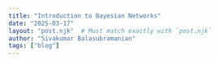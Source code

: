 ```yaml
---
title: "Introduction to Bayesian Networks"
date: "2025-03-17"
layout: "post.njk"  # Must match exactly with `post.njk`
author: "Sivakumar Balasubramanian"
tags: ["blog"]
---
```

<style>
  svg {
    display: block;
    margin: auto;
  }

  .button-container {
    display: flex;           /* Use flexbox for layout */
    justify-content: center; /* Center-align buttons horizontally */
    align-items: center;     /* Center-align buttons vertically (if needed) */
    margin-top: 20px;        /* Add some space above the buttons */
}
</style>

<script src="https://cdnjs.cloudflare.com/ajax/libs/mathjs/11.11.1/math.min.js"></script>

<script>
    // // Some utility functions
    // function mapPositionsToCoordinates(positions, origin) {
    //     return positions.map(pos => [origin.x + pos[0],
    //                                  origin.y - pos[1]]);
    // }

    // function degreesToRadians(degreesArray) {
    //     return degreesArray.map(deg => deg * Math.PI / 180);
    // }
    
    // function radiansToDegrees(radiansArray) {
    //     return radiansArray.map(rad => rad * 180 / Math.PI);
    // }

    // function cummulativeSum(array) {
    //     return array.reduce((acc, curr) => {
    //         acc.push(acc[acc.length - 1] + curr);
    //         return acc;
    //     }, [0]).slice(1);
    // }

    // function polarToCartesian(centerX, centerY, radius, angleInDegrees) {
    //     const angleInRadians = angleInDegrees;
    //     return {
    //         x: centerX + (radius * Math.cos(angleInRadians)),
    //         y: centerY - (radius * Math.sin(angleInRadians))
    //     };
    // }

    // function describeArc(x, y, radius, startAngle, endAngle) {
    //     const start = polarToCartesian(x, y, radius, startAngle);
    //     const end = polarToCartesian(x, y, radius, endAngle);
    //     const largeArcFlag = endAngle - startAngle <= 180 ? "0" : "1";
    //     const sweetDir = endAngle - startAngle >= 0 ? "0" : "1";
    //     return `
    //         M ${start.x} ${start.y}
    //         A ${radius} ${radius} 0 ${largeArcFlag} ${sweetDir} ${end.x} ${end.y}
    //     `;
    // }

    // function polToCart(r, theta) {
    //     return { x: r * Math.cos(theta), y: r * Math.sin(theta) };
    // }

    // function cartToPol(x, y) {
    //     return { r: Math.hypot(x, y), theta: Math.atan2(y, x) };
    // }

    // // Two link arm class.
    // class TwoLinkArm {
    //     #jacobian = math.zeros(2, 2);

    //     constructor(lengths, angles) {
    //         this.lengths = lengths;
    //         this.angles = angles;
    //         this.#updateJacobian();
    //     }
    
    //     setAngles(newAngles) {
    //         this.angles = newAngles;
    //         this.#updateJacobian();
    //     }

    //     setLengths(newLengths) {
    //         this.lengths = newLengths;
    //         this.#updateJacobian();
    //     }
    
    //     #updateJacobian() {
    //         const _sterms = cummulativeSum(this.angles).map(angle => Math.sin(angle));
    //         const _cterms = cummulativeSum(this.angles).map(angle => Math.cos(angle));
    //         this.#jacobian.set([0, 0], -this.lengths[0] * _sterms[0] - this.lengths[1] * _sterms[1]);
    //         this.#jacobian.set([0, 1], -this.lengths[1] * _sterms[1]);
    //         this.#jacobian.set([1, 0], this.lengths[0] * _cterms[0] + this.lengths[1] * _cterms[1]);
    //         this.#jacobian.set([1, 1], this.lengths[1] * _cterms[1]);
    //     }

    //     getJacobian() {
    //         return this.#jacobian;
    //     }

    //     getEndPointVelocity(angVel) {
    //         return math.multiply(this.#jacobian, math.reshape(angVel, [-1, 1])).toArray().flat();
    //     }

    //     getArmPositions() {
    //         const cusumtheta = cummulativeSum(this.angles);
    //         const x1 = 0, y1 = 0;
    //         const x2 = this.lengths[0] * Math.cos(cusumtheta[0]);
    //         const y2 = this.lengths[0] * Math.sin(cusumtheta[0]);
    //         const x3 = x2 + this.lengths[1] * Math.cos(cusumtheta[1]);
    //         const y3 = y2 + this.lengths[1] * Math.sin(cusumtheta[1]);
    //         return [[x1, y1], [x2, y2], [x3, y3]];
    //     }

    //     forwardStatics(torque) {
    //         try {
    //             const pinvJ = math.pinv(math.transpose(this.getJacobian()));
    //             return math.multiply(pinvJ, math.reshape(torque, [-1, 1])).toArray().flat();
    //         } catch (error) {
    //             return null;
    //         }
    //     }
    // }

    // // Three link arm class.
    // class ThreeLinkArm {
    //     #jacobian = math.zeros(3, 3);

    //     constructor(lengths, angles) {
    //         this.lengths = lengths;
    //         this.angles = angles;
    //         this.#updateJacobian();
    //     }
    
    //     setAngles(newAngles) {
    //         this.angles = newAngles;
    //         this.#updateJacobian();
    //     }

    //     setLengths(newLengths) {
    //         this.lengths = newLengths;
    //         this.#updateJacobian();
    //     }
    
    //     #updateJacobian() {
    //         const _sterms = cummulativeSum(this.angles).map(angle => Math.sin(angle));
    //         const _cterms = cummulativeSum(this.angles).map(angle => Math.cos(angle));
    //         this.#jacobian.set([0, 0], -this.lengths[0] * _sterms[0] - this.lengths[1] * _sterms[1] - this.lengths[2] * _sterms[2]);
    //         this.#jacobian.set([0, 1], -this.lengths[1] * _sterms[1] - this.lengths[2] * _sterms[2]);
    //         this.#jacobian.set([0, 2], -this.lengths[2] * _sterms[2]);
    //         this.#jacobian.set([1, 0], this.lengths[0] * _cterms[0] + this.lengths[1] * _cterms[1] + this.lengths[2] * _cterms[2]);
    //         this.#jacobian.set([1, 1], this.lengths[1] * _cterms[1] + this.lengths[2] * _cterms[2]);
    //         this.#jacobian.set([1, 2], this.lengths[2] * _cterms[2]);
    //         this.#jacobian.set([2, 0], 1);
    //         this.#jacobian.set([2, 1], 1);
    //         this.#jacobian.set([2, 2], 1);
    //     }

    //     getJacobian() {
    //         return this.#jacobian;
    //     }

    //     getEndPointVelocity(angVel) {
    //         console.log("Ang Vel: ", angVel);
    //         console.log(math.multiply(this.#jacobian, math.reshape(angVel, [-1, 1])).toArray().flat());
    //         return math.multiply(this.#jacobian, math.reshape(angVel, [-1, 1])).toArray().flat();
    //     }

    //     getArmPositions() {
    //         const cusumtheta = cummulativeSum(this.angles);
    //         const x1 = 0, y1 = 0;
    //         const x2 = this.lengths[0] * Math.cos(cusumtheta[0]);
    //         const y2 = this.lengths[0] * Math.sin(cusumtheta[0]);
    //         const x3 = x2 + this.lengths[1] * Math.cos(cusumtheta[1]);
    //         const y3 = y2 + this.lengths[1] * Math.sin(cusumtheta[1]);
    //         const x4 = x3 + this.lengths[2] * Math.cos(cusumtheta[2]);
    //         const y4 = y3 + this.lengths[2] * Math.sin(cusumtheta[2]);
    //         return [[x1, y1], [x2, y2], [x3, y3], [x4, y4]];
    //     }

    //     forwardStatics(torque) {
    //         try {
    //             const pinvJ = math.pinv(math.transpose(this.getJacobian()));
    //             return math.multiply(pinvJ, math.reshape(torque, [-1, 1])).toArray().flat();
    //         } catch (error) {
    //             return null;
    //         }
    //     }
    // }

    // // Four link arm class
    // class FourLinkArm {
    //     #jacobian = math.zeros(4, 4);

    //     constructor(lengths, angles) {
    //         this.lengths = lengths;
    //         this.angles = angles;
    //         // this.angles = [0.88, 0.32, 2.05, 1.25];
    //         this.#updateJacobian();
    //     }

    //     setAngles(newAngles) {
    //         this.angles = newAngles;
    //         this.#updateJacobian();
    //     }

    //     setLengths(newLengths) {
    //         this.lengths = newLengths;
    //         this.#updateJacobian();
    //     }

    //     #updateJacobian() {
    //         const _sterms = cummulativeSum(this.angles).map(angle => Math.sin(angle));
    //         const _cterms = cummulativeSum(this.angles).map(angle => Math.cos(angle));
    //         this.#jacobian.set([0, 0], -this.lengths[0] * _sterms[0] - this.lengths[1] * _sterms[1] - this.lengths[2] * _sterms[2] - this.lengths[3] * _sterms[3]);
    //         this.#jacobian.set([0, 1], -this.lengths[1] * _sterms[1] - this.lengths[2] * _sterms[2] - this.lengths[3] * _sterms[3]);
    //         this.#jacobian.set([0, 2], -this.lengths[2] * _sterms[2] - this.lengths[3] * _sterms[3]);
    //         this.#jacobian.set([0, 3], -this.lengths[3] * _sterms[3]);
    //         this.#jacobian.set([1, 0], this.lengths[0] * _cterms[0] + this.lengths[1] * _cterms[1] + this.lengths[2] * _cterms[2] + this.lengths[3] * _cterms[3]);
    //         this.#jacobian.set([1, 1], this.lengths[1] * _cterms[1] + this.lengths[2] * _cterms[2] + this.lengths[3] * _cterms[3]);
    //         this.#jacobian.set([1, 2], this.lengths[2] * _cterms[2] + this.lengths[3] * _cterms[3]);
    //         this.#jacobian.set([1, 3], this.lengths[3] * _cterms[3]);
    //         this.#jacobian.set([2, 0], 1);
    //         this.#jacobian.set([2, 1], 1);
    //         this.#jacobian.set([2, 2], 1);
    //         this.#jacobian.set([2, 3], 1);
    //     }

    //     getJacobian() {
    //         return this.#jacobian;
    //     }

    //     getArmPositions() {
    //         const cusumtheta = cummulativeSum(this.angles);
    //         const x1 = 0, y1 = 0;
    //         const x2 = this.lengths[0] * Math.cos(cusumtheta[0]);
    //         const y2 = this.lengths[0] * Math.sin(cusumtheta[0]);
    //         const x3 = x2 + this.lengths[1] * Math.cos(cusumtheta[1]);
    //         const y3 = y2 + this.lengths[1] * Math.sin(cusumtheta[1]);
    //         const x4 = x3 + this.lengths[2] * Math.cos(cusumtheta[2]);
    //         const y4 = y3 + this.lengths[2] * Math.sin(cusumtheta[2]);
    //         const x5 = x4 + this.lengths[3] * Math.cos(cusumtheta[3]);
    //         const y5 = y4 + this.lengths[3] * Math.sin(cusumtheta[3]);
    //         return [[x1, y1], [x2, y2], [x3, y3], [x4, y4], [x5, y5]];
    //     }

    //     getEndpointAngle() {
    //         return math.sum(this.angles);
    //     }

    //     forwardStatics(torque) {
    //         try {
    //             const pinvJ = math.pinv(math.transpose(this.getJacobian()));
    //             return math.multiply(pinvJ, math.reshape(torque, [-1, 1])).toArray().flat();
    //         } catch (error) {
    //             return null;
    //         }
    //     }
    // }

    // // Button callbacks.
    // // Generate a random pose
    // function generateRandomPose() {
    //     const randomAngles = [
    //         Math.random() * Math.PI,
    //         Math.random() * Math.PI * 0.75,
    //         Math.random() * Math.PI * 0.75,
    //         Math.random() * Math.PI * 0.5,
    //     ];
    //     arm4Link.setAngles(randomAngles);
    //     draw4LinkArm(arm4Link, arm4LinkParams);
    // }

    // // Find other solutions (inverse kinematics)
    // function findOtherIKSolutions() {
    //     function getArcAngles(interAngles, jPos, l) {
    //         // Get an angle from the minor and major arc.
    //         let minAngle, majAngle;
    //         if (interAngles[1] - interAngles[0] > Math.PI) {
    //             majAngle = (interAngles[1] + interAngles[0]) / 2;
    //             minAngle = majAngle + Math.PI;
    //         } else {
    //             minAngle = (interAngles[1] + interAngles[0]) / 2;
    //             majAngle = minAngle + Math.PI;
    //         }
    //         // Find positions of the points corresponding to these angles.
    //         const minPos = [jPos[0] + l * Math.cos(minAngle),
    //                         jPos[1] + l * Math.sin(minAngle)];
    //         const majPos = [jPos[0] + l * Math.cos(majAngle),
    //                         jPos[1] + l * Math.sin(majAngle)];
    //         // Check which one is closer to the origin.
    //         if (Math.hypot(minPos[0], minPos[1]) > Math.hypot(majPos[0], majPos[1])) {
    //             // Choose the major arc.
    //             if (Math.abs(interAngles[1] - interAngles[0]) < Math.PI) {
    //                 interAngles[0] = 2 * Math.PI + interAngles[0];
    //             }
    //         } else {
    //             // Choose the minor arc.
    //             if (Math.abs(interAngles[1] - interAngles[0]) > Math.PI) {
    //                 interAngles[0] = 2 * Math.PI + interAngles[0];
    //             }
    //         }
    //         return interAngles;
    //     }

    //     // Function to compute joint 3 position when joint 4 is not fully within
    //     // the workspace of the first two links.
    //     function getJoint3Position1(arm, j4pos) {
    //         // Find the intersection of the circle centered at j4Pos with radius l3 
    //         // and the circle centered at j1 with radius l1 + l2.
    //         const intersections = findCircleIntersections(0, 0, arm.lengths[0] + arm.lengths[1], j4Pos[0], j4Pos[1], arm.lengths[2]);
    //         // Find the angles corresponding to the intersection points.
    //         let interAngles = intersections.map(intpos => Math.atan2(intpos[1] - j4Pos[1], intpos[0] - j4Pos[0]));
    //         // Sort the interAngles
    //         interAngles.sort((a, b) => a - b);
    //         // Get the corrected arc angles.
    //         interAngles = getArcAngles(interAngles, j4Pos, arm4Link.lengths[2]);
    //         // Choose the angle of the third joint to be a number between the intersection angles.
    //         let j3Angle = interAngles.length > 1 ? interAngles[0] + Math.random() * (interAngles[1] - interAngles[0]) : interAngles[0];
    //         // Find the position on the arc.
    //         return {
    //             pos:[j4Pos[0] + arm.lengths[2] * Math.cos(j3Angle),
    //                  j4Pos[1] + arm.lengths[2] * Math.sin(j3Angle)],
    //             angle: j3Angle
    //         };
    //     }

    //     // Function to compute joint 3 position when joint 4 is fully within
    //     // the workspace of the first two links.
    //     function getJoint3Position2(arm, j4pos) {
    //         // Choose the angle of the third joint to be a number between the intersection angles.
    //         let j3Angle = Math.random() * Math.PI * 2;
    //         // Find the position on the arc.
    //         return {
    //             pos:[j4Pos[0] + arm.lengths[2] * Math.cos(j3Angle),
    //                  j4Pos[1] + arm.lengths[2] * Math.sin(j3Angle)],
    //             angle: j3Angle
    //         };
    //     }

    //     // Get the endpoint position
    //     const j4Pos = arm4Link.getArmPositions()[3];
    //     let _tempos = mapPositionsToCoordinates([j4Pos], arm4LinkParams.origin);
    //     // Relative distance of the third joint.
    //     const delpos = arm4Link.lengths[0] + arm4Link.lengths[1] - Math.hypot(j4Pos[0], j4Pos[1]);
    //     let j3 = null;
    //     if (delpos > arm4Link.lengths[2]) {
    //         j3 = getJoint3Position2(arm4Link, j4Pos);
    //     } else {
    //         j3 = getJoint3Position1(arm4Link, j4Pos);
    //     }
    //     const j3Pos = j3.pos;
    //     const j3Angle = j3.angle;
    //     _tempos = mapPositionsToCoordinates([j3Pos], arm4LinkParams.origin);

    //     // Find intersection of the circle centered at j3Pos with radius l2 and the circle centered at j1 with radius l1.
    //     let intersections2 = findCircleIntersections(0, 0, arm4Link.lengths[0],
    //                                                  j3Pos[0], j3Pos[1], arm4Link.lengths[1]);
    //     // Find the joint1 and joint2 angles corresponding to the intersection points.
    //     const j1Angles = intersections2.map(intpos => Math.atan2(intpos[1], intpos[0]));
    //     const phiAngles = intersections2.map(intpos => Math.PI + Math.atan2(intpos[1] - j3Pos[1], intpos[0] - j3Pos[0]));
    //     // We want the point with a positive elbow angle.
    //     let newAngles = [0, 0, 0, 0];
    //     if (j1Angles.length == 1) {
    //         newAngles[0] = j1Angles[0];
    //         newAngles[1] = phiAngles[0] - j1Angles[0];
    //     } else {
    //         if (phiAngles[0] - j1Angles[0] > 0) {
    //             newAngles[0] = j1Angles[0];
    //             newAngles[1] = phiAngles[0] - j1Angles[0];
    //         } else {
    //             newAngles[0] = j1Angles[1];
    //             newAngles[1] = phiAngles[1] - j1Angles[1];
    //         }
    //     }
    //     // Update angles 3 and 4.
    //     newAngles[2] = Math.PI + j3Angle - newAngles[0] - newAngles[1];
    //     newAngles[3] = arm4Link.getEndpointAngle() - newAngles[0] - newAngles[1] - newAngles[2];
    //     // Update angles and draw
    //     arm4Link.setAngles(newAngles);
    //     draw4LinkArm(arm4Link, arm4LinkParams);
    // }

    // function findCircleIntersections(x1, y1, r1, x2, y2, r2) {
    //     const d = Math.hypot(x2 - x1, y2 - y1); // Distance between centers

    //     // No solutions if the circles do not intersect or one circle is inside the other
    //     if (d > r1 + r2 || d < Math.abs(r1 - r2)) {
    //         return null;
    //     }

    //     // Find the midpoint of the intersection line
    //     const a = (r1 * r1 - r2 * r2 + d * d) / (2 * d);
    //     const h = Math.sqrt(r1 * r1 - a * a);
        
    //     // Base point of the perpendicular line
    //     const x0 = x1 + a * (x2 - x1) / d;
    //     const y0 = y1 + a * (y2 - y1) / d;

    //     // Intersection points
    //     const rx = -(y2 - y1) * (h / d);
    //     const ry = (x2 - x1) * (h / d);

    //     const intersection1 = [x0 + rx, y0 + ry];
    //     const intersection2 = [x0 - rx, y0 - ry];

    //     return d === r1 + r2 || d === Math.abs(r1 - r2) ? [intersection1] : [intersection1, intersection2];
    // }

    // // Figure 1: 3 link arm plotting function.
    // function draw3LinkArm() {
    //     const width = 300, height = 300;
    //     const origin = {x: 50, y: 250};
    //     const viewpad = 25;

    //     // Create the arm object once and reuse it
    //     const arm = new ThreeLinkArm(
    //         [100, 100, 75], // Initial lengths
    //         degreesToRadians([30, 30, 60]) // Initial angles
    //     );

    //     const svg = d3.select("#svg-container")
    //                   .append("svg")
    //                   .attr("width", width)
    //                   .attr("height", height)
    //                   .attr("viewBox", `-${viewpad} -${viewpad} ${width + 50} ${height + 50}`)
    //                   .attr("preserveAspectRatio", "xMidYMid meet");

    //     // Plot the x and y axes
    //     svg.append("line")
    //        .attr("x1", 0).attr("y1", origin.y)
    //        .attr("x2", width).attr("y2", origin.y)
    //        .attr("stroke", "gray")
    //        .attr("stroke-width", 0.25);
    //     svg.append("line")
    //        .attr("x1", origin.x).attr("y1", 0)
    //        .attr("x2", origin.x).attr("y2", height)
    //        .attr("stroke", "gray")
    //        .attr("stroke-width", 0.25);

    //     // Plot the links.
    //     const linkpos = mapPositionsToCoordinates(arm.getArmPositions(), origin);
    //     for (let i = 0; i < linkpos.length - 1; i++) {
    //         let x1 = linkpos[i][0];
    //         let y1 = linkpos[i][1];
    //         let x2 = linkpos[i + 1][0];
    //         let y2 = linkpos[i + 1][1];
    //         // Plot the line
    //         svg.append("line")
    //             .attr("x1", linkpos[i][0])
    //             .attr("y1", linkpos[i][1])
    //             .attr("x2", linkpos[i+1][0])
    //             .attr("y2", linkpos[i+1][1])
    //             .attr("stroke", "black")
    //             .attr("stroke-width", 2);
    //         // Display the link lengths
    //         let midx = (x1 + x2) / 2;
    //         let midy = (y1 + y2) / 2;
    //         let shiftx = (y2 - y1) / arm.lengths[i];
    //         let shifty = -(x2 - x1) / arm.lengths[i];
    //         let shiftscalex = shiftx > 0 ? -1 : 1;
    //         let shiftscaley = shiftx > 0 ? -1 : 1;
    //         svg.append("text")
    //             .attr("x", midx + shiftscalex * 15 * shiftx)
    //             .attr("y", midy + shiftscaley * 15 * shifty)
    //             .attr("text-anchor", "middle")
    //             .attr("font-size", "14px")
    //             .attr("fill", "#00c")
    //             .text(`l${i + 1}`);
    //     }
    //     // Extend links for annotating the joint angles.
    //     for (let i = 1; i < linkpos.length; i++) {
    //         svg.append("line")
    //            .attr("x1", linkpos[i][0])
    //            .attr("y1", linkpos[i][1])
    //            .attr("x2", linkpos[i][0] + 0.5 * (linkpos[i][0] - linkpos[i - 1][0]))
    //            .attr("y2", linkpos[i][1] + 0.5 * (linkpos[i][1] - linkpos[i - 1][1]))
    //            .attr("stroke", "gray")
    //            .attr("stroke-width", "1")
    //            .attr("stroke-dasharray", "2,2");
    //     }
    //     // Plot the joints.
    //     linkpos.slice(0, -1).forEach(pos => {
    //         svg.append("circle")
    //             .attr("cx", pos[0])
    //             .attr("cy", pos[1])
    //             .attr("r", 5)
    //             .attr("stroke", "black")
    //             .attr("stroke-width", "1")
    //             .attr("fill", "#ffffff");
    //     });
    //     // Plot the endpoint.
    //     svg.append("circle")
    //         .attr("cx", linkpos.at(-1)[0])
    //         .attr("cy", linkpos.at(-1)[1])
    //         .attr("r", 2)
    //         .attr("stroke", "black")
    //         .attr("stroke-width", "1")
    //         .attr("fill", "black");
    //     // Draw the arc for the joint angles.
    //     arm.angles.map((_t, i) => {
    //         let startAngle = math.sum(arm.angles.slice(0, i));
    //         let endAngle = math.sum(arm.angles.slice(0, i + 1));
    //         let midAngle = (startAngle + endAngle) / 2;  // Midpoint for label
    //         svg.append("path")
    //             .attr("d", describeArc(linkpos[i][0], linkpos[i][1], 0.4 * arm.lengths[i], startAngle, endAngle))
    //             .attr("stroke", "black")
    //             .attr("fill", "none")
    //             .attr("stroke-width", 1.0);
    //         // Convert midAngle to radians
    //         let midAngleRad = midAngle;
    //         // Compute text position
    //         let textX = linkpos[i][0] + 0.6 * arm.lengths[i] * Math.cos(midAngleRad);
    //         let textY = linkpos[i][1] - 0.5 * arm.lengths[i] * Math.sin(midAngleRad);
    //         // Append the angle label
    //         svg.append("text")
    //             .attr("x", textX)
    //             .attr("y", textY)
    //             .attr("font-size", "14px")
    //             .attr("fill", "#c00")
    //             .attr("text-anchor", "middle")
    //             .text(`θ${i + 1}`);
    //     });
    //     // Display endpoint text.
    //     svg.append("text")
    //        .attr("x", linkpos.at(-1)[0] - 25)
    //        .attr("y", linkpos.at(-1)[1])
    //        .attr("font-size", "18px")
    //        .attr("fill", "#080")
    //        .attr("text-anchor", "middle")
    //        .text(`x, y`);
    //     // Plot the endpoint orientation arc and text
    //     svg.append("line")
    //        .attr("x1", linkpos.at(-1)[0])
    //        .attr("y1", linkpos.at(-1)[1])
    //        .attr("x2", linkpos.at(-1)[0] + 40)
    //        .attr("y2", linkpos.at(-1)[1])
    //        .attr("stroke", "gray")
    //        .attr("stroke-width", "1")
    //        .attr("stroke-dasharray", "2,2");
    //     // Angle arc
    //     svg.append("path")
    //         .attr("d", describeArc(linkpos.at(-1)[0], linkpos.at(-1)[1], 0.25 * arm.lengths.at(-1), 0, math.sum(arm.angles)))
    //         .attr("stroke", "black")
    //         .attr("fill", "none")
    //         .attr("stroke-width", 1.0);
    //     // Compute text position
    //     let textX = linkpos.at(-1)[0] + 0.4 * arm.lengths.at(-1) * Math.cos(math.sum(arm.angles) / 2);
    //     let textY = linkpos.at(-1)[1] - 0.3 * arm.lengths.at(-1) * Math.sin(math.sum(arm.angles) / 2);
    //     // Append the angle label
    //     svg.append("text")
    //         .attr("x", textX)
    //         .attr("y", textY)
    //         .attr("font-size", "18px")
    //         .attr("fill", "#080")
    //         .attr("text-anchor", "middle")
    //         .text(`ϕ`);
    // }

    // // Draw the four link arm.
    // function draw4LinkArm(arm, params) {
    //     svg4Link.selectAll("*").remove(); // Clear previous drawing

    //     // Plot the x and y axes
    //     svg4Link.append("line")
    //         .attr("x1", 0).attr("y1", params.origin.y)
    //         .attr("x2", params.width).attr("y2", params.origin.y)
    //         .attr("stroke", "gray")
    //         .attr("stroke-width", 0.25);
    //     svg4Link.append("line")
    //         .attr("x1", params.origin.x).attr("y1", 0)
    //         .attr("x2", params.origin.x).attr("y2", params.height)
    //         .attr("stroke", "gray")
    //         .attr("stroke-width", 0.25);

    //     // Plot the links
    //     const linkpos = mapPositionsToCoordinates(arm.getArmPositions(), params.origin);
    //     for (let i = 0; i < linkpos.length - 1; i++) {
    //         svg4Link.append("line")
    //             .attr("x1", linkpos[i][0])
    //             .attr("y1", linkpos[i][1])
    //             .attr("x2", linkpos[i + 1][0])
    //             .attr("y2", linkpos[i + 1][1])
    //             .attr("stroke", "black")
    //             .attr("stroke-width", 2);
    //     }

    //     // Plot the joints.
    //     linkpos.slice(0, -1).forEach(pos => {
    //         svg4Link.append("circle")
    //                 .attr("cx", pos[0])
    //                 .attr("cy", pos[1])
    //                 .attr("r", 3)
    //                 .attr("stroke", "black")
    //                 .attr("stroke-width", "1")
    //                 .attr("fill", "#ffffff");
    //     });
    //     // Plot the endpoint.
    //     svg4Link.append("circle")
    //             .attr("cx", linkpos.at(-1)[0])
    //             .attr("cy", linkpos.at(-1)[1])
    //             .attr("r", 2)
    //             .attr("stroke", "black")
    //             .attr("stroke-width", "1")
    //             .attr("fill", "black");

    //     // Display endpoint position and orientation.
    //     const _epstr = `x = ${arm.getArmPositions().at(-1)[0].toFixed(2)}, y = ${arm.getArmPositions().at(-1)[1].toFixed(2)}, ϕ = ${((180 / Math.PI) * math.sum(arm.angles)).toFixed(2)}`;
    //     svg4Link.append("text")
    //             .attr("x", 0)
    //             .attr("y", 10)
    //             .attr("font-size", "12px")
    //             .attr("fill", "#000")
    //             .text(_epstr);
    //     const jointAnglesString = radiansToDegrees(arm.angles).map((angle, i) => `θ${i + 1} = ${angle.toFixed(2)}°`).join(", ");    
    //     svg4Link.append("text")
    //             .attr("x", 0)
    //             .attr("y", 30)
    //             .attr("font-size", "12px")
    //             .attr("fill", "#000")
    //             .text(jointAnglesString);
    // }
    
    // // Draw the two link arm.
    // function updateDraw2LinkArm(arm, params, angles=null, velocities=[0, 0]) {
    //     // Joint angle arc information.
    //     function getJoinVelocityArcInfo(angle, velocity, scale=0.25) {
    //         const velstrtang = angle;
    //         const velendang = angle + velocity * Math.PI * scale;
    //         console.log("velarcangles", angle, velocity, velendang);
    //         return [velstrtang, velendang];
    //     }

    //     // Describe an arc.
    //     function describeArc(x, y, radius, startAngle, endAngle) {
    //         const start = polarToCartesian(x, y, radius, startAngle);
    //         const end = polarToCartesian(x, y, radius, endAngle);
    //         const largeArcFlag = endAngle - startAngle <= 180 ? "0" : "1";
    //         const sweetDir = endAngle - startAngle >= 0 ? "0" : "1";
    //         return `
    //             M ${start.x} ${start.y}
    //             A ${radius} ${radius} 0 ${largeArcFlag} ${sweetDir} ${end.x} ${end.y}
    //         `;
    //     }

    //     // Check if angles and velocities are provided.
    //     if (angles !== null) {
    //         arm.setAngles(angles);
    //     } else {
    //         angles = arm.angles;
    //     }
    //     svg2LinkVelDemo.selectAll("*").remove(); // Clear previous drawing

    //     // Plot the x and y axes
    //     svg2LinkVelDemo.append("line")
    //         .attr("x1", 0).attr("y1", params.origin.y)
    //         .attr("x2", params.width).attr("y2", params.origin.y)
    //         .attr("stroke", "gray")
    //         .attr("stroke-width", 0.25);
    //     svg2LinkVelDemo.append("line")
    //         .attr("x1", params.origin.x).attr("y1", 0)
    //         .attr("x2", params.origin.x).attr("y2", params.height)
    //         .attr("stroke", "gray")
    //         .attr("stroke-width", 0.25);

    //     // Plot the links
    //     const linkpos = mapPositionsToCoordinates(arm.getArmPositions(), params.origin);
    //     for (let i = 0; i < linkpos.length - 1; i++) {
    //         svg2LinkVelDemo.append("line")
    //             .attr("x1", linkpos[i][0])
    //             .attr("y1", linkpos[i][1])
    //             .attr("x2", linkpos[i + 1][0])
    //             .attr("y2", linkpos[i + 1][1])
    //             .attr("stroke", "black")
    //             .attr("stroke-width", 2);
    //     }

    //     // Plot the joints.
    //     linkpos.slice(0, -1).forEach(pos => {
    //         svg2LinkVelDemo.append("circle")
    //                 .attr("cx", pos[0])
    //                 .attr("cy", pos[1])
    //                 .attr("r", 3)
    //                 .attr("stroke", "black")
    //                 .attr("stroke-width", "1")
    //                 .attr("fill", "#ffffff");
    //     });
    //     // Plot the endpoint.
    //     svg2LinkVelDemo.append("circle")
    //             .attr("cx", linkpos.at(-1)[0])
    //             .attr("cy", linkpos.at(-1)[1])
    //             .attr("r", 2)
    //             .attr("stroke", "black")
    //             .attr("stroke-width", "1")
    //             .attr("fill", "black");
        
    //     // Draw the joint angular velocity arcs.
    //     const cusumangles = cummulativeSum(angles);
    //     const velArcAngles = cusumangles.map((angle, i) => getJoinVelocityArcInfo(angle, velocities[i]));
    //     const compcolors = ["blue", "red"]
    //     velArcAngles.forEach((angles, i) => {
    //         const arcPath = describeArc(linkpos[i][0], linkpos[i][1], 20, angles[0], angles[1]);
    //         svg2LinkVelDemo.append("path")
    //                        .attr("d", arcPath)
    //                        .attr("stroke", compcolors[i])
    //                        .attr("fill", "none")
    //                        .attr("stroke-width", 1.5);
    //     });

    //     // Compute the endpoint velocity.
    //     const epvel = arm.getEndPointVelocity(velocities);
    //     const epvelcom = [
    //         arm.getEndPointVelocity([velocities[0], 0]),
    //         arm.getEndPointVelocity([0, velocities[1]])
    //     ];
    //     // Show the endpoint velocity as an arrow.
    //     // Let's draw the force components with thinner and lighter arrows.
    //     // Do the above computation for all components.
    //     const _vcomps = epvelcom.map((vcomp) => [
    //         linkpos[2][0] + vcomp[0] * 0.1,
    //         linkpos[2][1] - vcomp[1] * 0.1
    //     ]);
    //     _vcomps.forEach((_vc, i) => {
    //         if (math.norm(epvel) > 5 && math.norm(epvelcom[i]) > 5) {
    //             // Define the arrow marker
    //             svg2LinkVelDemo.append("defs").append("marker")
    //                            .attr("id", "arrow")
    //                            .attr("viewBox", "0 0 10 10")
    //                            .attr("refX", 9)
    //                            .attr("refY", 5)
    //                            .attr("markerWidth", 6)
    //                            .attr("markerHeight", 6)
    //                            .attr("orient", "auto-start-reverse")
    //                            .append("path")
    //                            .attr("d", "M 0 0 L 10 5 L 0 10 z")
    //                            .attr("fill", compcolors[i])
    //                            .attr("stroke", compcolors[i]);

    //             // Draw the line with the arrow
    //             svg2LinkVelDemo.append("line")
    //                            .attr("x1", linkpos[2][0])
    //                            .attr("y1", linkpos[2][1])
    //                            .attr("x2", _vc[0])
    //                            .attr("y2", _vc[1])
    //                            .attr("fill", compcolors[i])
    //                            .attr("stroke", compcolors[i])
    //                            .attr("marker-end", "url(#arrow)")
    //                            .attr("stroke-width", 1);
    //         }
    //     });
    //     // Endpoint velocity arrow in black.
    //     // Define the arrow marker
    //     const _vdisp = [
    //         linkpos[2][0] + epvel[0] * 0.1,
    //         linkpos[2][1] - epvel[1] * 0.1
    //     ];
    //     if (math.norm(epvel) > 5) {
    //         svg2LinkVelDemo.append("defs").append("marker")
    //                     .attr("id", "arrow")
    //                     .attr("viewBox", "0 0 10 10")
    //                     .attr("refX", 9)
    //                     .attr("refY", 5)
    //                     .attr("markerWidth", 6)
    //                     .attr("markerHeight", 6)
    //                     .attr("orient", "auto-start-reverse")
    //                     .append("path")
    //                     .attr("d", "M 0 0 L 10 5 L 0 10 z")
    //                     .attr("fill", "black")
    //                     .attr("stroke", "black");
    //         // Draw the line with the arrow
    //         svg2LinkVelDemo.append("line")
    //                         .attr("x1", linkpos[2][0])
    //                         .attr("y1", linkpos[2][1])
    //                         .attr("x2", _vdisp[0])
    //                         .attr("y2", _vdisp[1])
    //                         .attr("fill", "black")
    //                         .attr("stroke", "black")
    //                         .attr("marker-end", "url(#arrow)")
    //                         .attr("stroke-width", 1);
    //     }

    //     // Display endpoint position and orientation.
    //     const _epstr = `x vel = ${epvel[0].toFixed(2)} y vel = ${epvel[1].toFixed(2)}`;
    //     svg2LinkVelDemo.append("text")
    //             .attr("x", 0)
    //             .attr("y", 10)
    //             .attr("font-size", "12px")
    //             .attr("fill", "#000")
    //             .text(_epstr);
    // }

    // // Figure 4: Draw the three link arm.
    // function updateDraw3LinkArmFig4(arm, params, angles=null, velocities=[0, 0, 0]) {
    //     // Joint angle arc information.
    //     function getJoinVelocityArcInfo(angle, velocity, scale=0.15) {
    //         const velstrtang = angle;
    //         const velendang = angle + velocity * Math.PI * scale;
    //         return [velstrtang, velendang];
    //     }

    //     // Describe an arc.
    //     function describeArc(x, y, radius, startAngle, endAngle) {
    //         const start = polarToCartesian(x, y, radius, startAngle);
    //         const end = polarToCartesian(x, y, radius, endAngle);
    //         const largeArcFlag = endAngle - startAngle <= 180 ? "0" : "1";
    //         const sweetDir = endAngle - startAngle >= 0 ? "0" : "1";
    //         return `
    //             M ${start.x} ${start.y}
    //             A ${radius} ${radius} 0 ${largeArcFlag} ${sweetDir} ${end.x} ${end.y}
    //         `;
    //     }

    //     // Check if angles and velocities are provided.
    //     if (angles !== null) {
    //         arm.setAngles(angles);
    //     } else {
    //         angles = arm.angles;
    //     }
    //     svg3LinkVelDemo.selectAll("*").remove(); // Clear previous drawing

    //     // Plot the x and y axes
    //     svg3LinkVelDemo.append("line")
    //         .attr("x1", 0).attr("y1", params.origin.y)
    //         .attr("x2", params.width).attr("y2", params.origin.y)
    //         .attr("stroke", "gray")
    //         .attr("stroke-width", 0.25);
    //     svg3LinkVelDemo.append("line")
    //         .attr("x1", params.origin.x).attr("y1", 0)
    //         .attr("x2", params.origin.x).attr("y2", params.height)
    //         .attr("stroke", "gray")
    //         .attr("stroke-width", 0.25);

    //     // Plot the links
    //     const linkpos = mapPositionsToCoordinates(arm.getArmPositions(), params.origin);
    //     for (let i = 0; i < linkpos.length - 1; i++) {
    //         svg3LinkVelDemo.append("line")
    //             .attr("x1", linkpos[i][0])
    //             .attr("y1", linkpos[i][1])
    //             .attr("x2", linkpos[i + 1][0])
    //             .attr("y2", linkpos[i + 1][1])
    //             .attr("stroke", "black")
    //             .attr("stroke-width", 2);
    //     }

    //     // Plot the joints.
    //     linkpos.slice(0, -1).forEach(pos => {
    //         svg3LinkVelDemo.append("circle")
    //                 .attr("cx", pos[0])
    //                 .attr("cy", pos[1])
    //                 .attr("r", 3)
    //                 .attr("stroke", "black")
    //                 .attr("stroke-width", "1")
    //                 .attr("fill", "#ffffff");
    //     });
    //     // Plot the endpoint.
    //     svg3LinkVelDemo.append("circle")
    //             .attr("cx", linkpos.at(-1)[0])
    //             .attr("cy", linkpos.at(-1)[1])
    //             .attr("r", 2)
    //             .attr("stroke", "black")
    //             .attr("stroke-width", "1")
    //             .attr("fill", "black");
        
    //     // Draw the joint angular velocity arcs.
    //     const cusumangles = cummulativeSum(angles);
    //     const velArcAngles = cusumangles.map((angle, i) => getJoinVelocityArcInfo(angle, velocities[i]));
    //     const compcolors = ["blue", "red", "brown"]
    //     velArcAngles.forEach((angles, i) => {
    //         const arcPath = describeArc(linkpos[i][0], linkpos[i][1], 15, angles[0], angles[1]);
    //         svg3LinkVelDemo.append("path")
    //                        .attr("d", arcPath)
    //                        .attr("stroke", compcolors[i])
    //                        .attr("fill", "none")
    //                        .attr("stroke-width", 1.5);
    //     });

    //     // Compute the endpoint velocity.
    //     const epvel = arm.getEndPointVelocity(velocities);
    //     const epvelcom = [
    //         arm.getEndPointVelocity([velocities[0], 0, 0]),
    //         arm.getEndPointVelocity([0, velocities[1], 0]),
    //         arm.getEndPointVelocity([0, 0, velocities[2]])
    //     ];
    //     // Show the endpoint velocity as an arrow.
    //     // Let's draw the force components with thinner and lighter arrows.
    //     // Do the above computation for all components.
    //     const _vcomps = epvelcom.map((vcomp) => [
    //         linkpos[3][0] + vcomp[0] * 0.25,
    //         linkpos[3][1] - vcomp[1] * 0.25
    //     ]);
    //     _vcomps.forEach((_vc, i) => {
    //         if (math.norm(epvel) > 5 && math.norm(epvelcom[i]) > 5) {
    //             // Define the arrow marker
    //             svg3LinkVelDemo.append("defs").append("marker")
    //                            .attr("id", "arrow")
    //                            .attr("viewBox", "0 0 10 10")
    //                            .attr("refX", 9)
    //                            .attr("refY", 5)
    //                            .attr("markerWidth", 6)
    //                            .attr("markerHeight", 6)
    //                            .attr("orient", "auto-start-reverse")
    //                            .append("path")
    //                            .attr("d", "M 0 0 L 10 5 L 0 10 z")
    //                            .attr("fill", compcolors[i])
    //                            .attr("stroke", compcolors[i]);

    //             // Draw the line with the arrow
    //             svg3LinkVelDemo.append("line")
    //                            .attr("x1", linkpos[3][0])
    //                            .attr("y1", linkpos[3][1])
    //                            .attr("x2", _vc[0])
    //                            .attr("y2", _vc[1])
    //                            .attr("fill", compcolors[i])
    //                            .attr("stroke", compcolors[i])
    //                            .attr("marker-end", "url(#arrow)")
    //                            .attr("stroke-width", 1);
    //         }
    //     });
    //     // Endpoint velocity arrow in black.
    //     // Define the arrow marker
    //     const _vdisp = [
    //         linkpos[3][0] + epvel[0] * 0.1,
    //         linkpos[3][1] - epvel[1] * 0.1
    //     ];
    //     if (math.norm(epvel) > 5) {
    //         svg3LinkVelDemo.append("defs").append("marker")
    //                     .attr("id", "arrow")
    //                     .attr("viewBox", "0 0 10 10")
    //                     .attr("refX", 9)
    //                     .attr("refY", 5)
    //                     .attr("markerWidth", 6)
    //                     .attr("markerHeight", 6)
    //                     .attr("orient", "auto-start-reverse")
    //                     .append("path")
    //                     .attr("d", "M 0 0 L 10 5 L 0 10 z")
    //                     .attr("fill", "black")
    //                     .attr("stroke", "black");
    //         // Draw the line with the arrow
    //         svg3LinkVelDemo.append("line")
    //                         .attr("x1", linkpos[3][0])
    //                         .attr("y1", linkpos[3][1])
    //                         .attr("x2", _vdisp[0])
    //                         .attr("y2", _vdisp[1])
    //                         .attr("fill", "black")
    //                         .attr("stroke", "black")
    //                         .attr("marker-end", "url(#arrow)")
    //                         .attr("stroke-width", 1);
    //     }

    //     // Display endpoint position and orientation.
    //     const _epstr = `x vel = ${epvel[0].toFixed(2)} y vel = ${epvel[1].toFixed(2)}`;
    //     svg3LinkVelDemo.append("text")
    //             .attr("x", 0)
    //             .attr("y", 10)
    //             .attr("font-size", "12px")
    //             .attr("fill", "#000")
    //             .text(_epstr);
    // }

    // // Automatically number items.
    // function autoNumberItems() {
    //     let count = 1; // Start numbering from 1
    //     // Query ol with class "question".
    //     document.querySelectorAll("ol.question").forEach((ol) => {
    //         ol.setAttribute("start", count);
    //         count += ol.children.length;
    //     });
    // }

    // // Draw the the three link figure when the document is loaded.
    // document.addEventListener("DOMContentLoaded", function() {
    //     draw3LinkArm();
    //     // Initialize the 4link SVG
    //     svg4Link = d3.select("#svg-4link-interactive")
    //                  .append("svg")
    //                  .attr("width", arm4LinkParams.width)
    //                  .attr("height", arm4LinkParams.height)
    //                  .attr("viewBox", `-${0} -${0} ${arm4LinkParams.width} ${arm4LinkParams.height}`)
    //                  .attr("preserveAspectRatio", "xMidYMid meet");
    //     draw4LinkArm(arm4Link, arm4LinkParams);

    //     // Initilize the 2link SVG
    //     svg2LinkVelDemo = d3.select("#fig3-2LA-svg-container3")
    //                         .append("svg")
    //                         .attr("width", arm2LinkParams.width)
    //                         .attr("height", arm2LinkParams.height)
    //                         .attr("viewBox", `-${0} -${0} ${arm2LinkParams.width} ${arm2LinkParams.height}`)
    //                         .attr("preserveAspectRatio", "xMidYMid meet");
    //     updateDraw2LinkArm(arm2Link, arm2LinkParams);
    //     // Auto number items.
    //     autoNumberItems();

    //     // Attach callbacks.
    //     // Attach event listeners
    //     document.getElementById("fig3-2LA-joint1-angle").addEventListener("input", updateJointVelocitiesFig32LA);
    //     document.getElementById("fig3-2LA-joint2-angle").addEventListener("input", updateJointVelocitiesFig32LA);
    //     document.getElementById("fig3-2LA-joint1-vel").addEventListener("input", updateJointVelocitiesFig32LA);
    //     document.getElementById("fig3-2LA-joint2-vel").addEventListener("input", updateJointVelocitiesFig32LA);
        
    //     // Figure 4: Initilize the 3link SVG
    //     // ---------------------------------
    //     svg3LinkVelDemo = d3.select("#fig4-3LA-svg-container3")
    //                         .append("svg")
    //                         .attr("width", arm3LinkParams.width)
    //                         .attr("height", arm3LinkParams.height)
    //                         .attr("viewBox", `-${0} -${0} ${arm3LinkParams.width} ${arm3LinkParams.height}`)
    //                         .attr("preserveAspectRatio", "xMidYMid meet");
    //     updateDraw3LinkArmFig4(arm3Link, arm3LinkParams);

    //     // Attach callbacks.
    //     // Attach event listeners
    //     document.getElementById("fig4-3LA-joint1-angle").addEventListener("input", updateJointVelocitiesFig4);
    //     document.getElementById("fig4-3LA-joint2-angle").addEventListener("input", updateJointVelocitiesFig4);
    //     document.getElementById("fig4-3LA-joint3-angle").addEventListener("input", updateJointVelocitiesFig4);
    //     document.getElementById("fig4-3LA-joint1-vel").addEventListener("input", updateJointVelocitiesFig4);
    //     document.getElementById("fig4-3LA-joint2-vel").addEventListener("input", updateJointVelocitiesFig4);
    //     document.getElementById("fig4-3LA-joint3-vel").addEventListener("input", updateJointVelocitiesFig4);
    // });
    
    // // Two link arm sliders callback.
    // // ------------------------------
    // function updateJointVelocitiesFig32LA() {
    //     // Update the joint velocities labels.
    //     updateJointVelocitiesLabels2LA();
    //     // Update the arm.
    //     const angles = degreesToRadians([
    //         parseFloat(document.getElementById("fig3-2LA-joint1-angle").value),
    //         parseFloat(document.getElementById("fig3-2LA-joint2-angle").value)
    //     ]);
    //     const velocities = degreesToRadians([
    //         parseFloat(document.getElementById("fig3-2LA-joint1-vel").value),
    //         parseFloat(document.getElementById("fig3-2LA-joint2-vel").value)
    //     ]);
    //     updateDraw2LinkArm(arm2Link, arm2LinkParams, angles, velocities);
    // }

    // // Update two link arm labels.
    // function updateJointVelocitiesLabels2LA() {
    //     const theta1 = parseFloat(document.getElementById("fig3-2LA-joint1-angle").value);
    //     const theta2 = parseFloat(document.getElementById("fig3-2LA-joint2-angle").value);
    //     const thetaDot1 = parseFloat(document.getElementById("fig3-2LA-joint1-vel").value);
    //     const thetaDot2 = parseFloat(document.getElementById("fig3-2LA-joint2-vel").value);
    //     document.getElementById("fig3-2LA-label-joint1-angle").textContent = `${theta1.toFixed(0)}°`;
    //     document.getElementById("fig3-2LA-label-joint2-angle").textContent = `${theta2.toFixed(0)}°`;
    //     document.getElementById("fig3-2LA-label-joint1-vel").textContent = `${thetaDot1.toFixed(0)}°/s`;
    //     document.getElementById("fig3-2LA-label-joint2-vel").textContent = `${thetaDot2.toFixed(0)}°/s`;
    // }

    // // Figure 4: Three link arm sliders callback.
    // // ------------------------------------------
    // function updateJointVelocitiesFig4() {
    //     // Update the joint velocities labels.
    //     updateJointVelocitiesLabelsFig4();
    //     // Update the arm.
    //     const angles = degreesToRadians([
    //         parseFloat(document.getElementById("fig4-3LA-joint1-angle").value),
    //         parseFloat(document.getElementById("fig4-3LA-joint2-angle").value),
    //         parseFloat(document.getElementById("fig4-3LA-joint3-angle").value)
    //     ]);
    //     const velocities = degreesToRadians([
    //         parseFloat(document.getElementById("fig4-3LA-joint1-vel").value),
    //         parseFloat(document.getElementById("fig4-3LA-joint2-vel").value),
    //         parseFloat(document.getElementById("fig4-3LA-joint3-vel").value)
    //     ]);
    //     updateDraw3LinkArmFig4(arm3Link, arm3LinkParams, angles, velocities);
    // }

    // // Figure 4: Update two link arm labels.
    // function updateJointVelocitiesLabelsFig4() {
    //     const theta1 = parseFloat(document.getElementById("fig4-3LA-joint1-angle").value);
    //     const theta2 = parseFloat(document.getElementById("fig4-3LA-joint2-angle").value);
    //     const theta3 = parseFloat(document.getElementById("fig4-3LA-joint3-angle").value);
    //     const thetaDot1 = parseFloat(document.getElementById("fig4-3LA-joint1-vel").value);
    //     const thetaDot2 = parseFloat(document.getElementById("fig4-3LA-joint2-vel").value);
    //     const thetaDot3 = parseFloat(document.getElementById("fig4-3LA-joint3-vel").value);
    //     document.getElementById("fig4-3LA-label-joint1-angle").textContent = `${theta1.toFixed(0)}°`;
    //     document.getElementById("fig4-3LA-label-joint2-angle").textContent = `${theta2.toFixed(0)}°`;
    //     document.getElementById("fig4-3LA-label-joint3-angle").textContent = `${theta3.toFixed(0)}°`;
    //     document.getElementById("fig4-3LA-label-joint1-vel").textContent = `${thetaDot1.toFixed(0)}°/s`;
    //     document.getElementById("fig4-3LA-label-joint2-vel").textContent = `${thetaDot2.toFixed(0)}°/s`;
    //     document.getElementById("fig4-3LA-label-joint3-vel").textContent = `${thetaDot3.toFixed(0)}°/s`;
    // }

    // // Global variables.
    // // Four link arm
    // let svg4Link = null;
    // const arm4Link = new FourLinkArm(
    //     [50, 50, 50, 30], // Initial lengths
    //     degreesToRadians([30, 30, 30, 60])
    // );
    // const arm4LinkParams = {
    //     width:400,
    //     height: 400,
    //     origin: null
    // };
    // arm4LinkParams.origin = {x: arm4LinkParams.width / 2,
    //                          y: arm4LinkParams.height / 2};
    // // Figure 3: Two link arm
    // let svg2LinkVelDemo = null;
    // const arm2Link = new TwoLinkArm(
    //     [75, 75], // Initial lengths
    //     degreesToRadians([30, 30])
    // );
    // const arm2LinkParams = {
    //     width: 300,
    //     height: 300,
    //     origin: null
    // };
    // arm2LinkParams.origin = {x: arm2LinkParams.width / 2,
    //                          y: arm2LinkParams.height / 2};
    // // Figure 4: Three link arm
    // let svg3LinkVelDemo = null;
    // const arm3Link = new ThreeLinkArm(
    //     [50, 50, 37], // Initial lengths
    //     degreesToRadians([30, 30, 30])
    // );
    // const arm3LinkParams = {
    //     width: 300,
    //     height: 300,
    //     origin: null
    // };
    // arm3LinkParams.origin = {x: arm3LinkParams.width / 2,
    //                          y: arm3LinkParams.height / 2};
</script>


